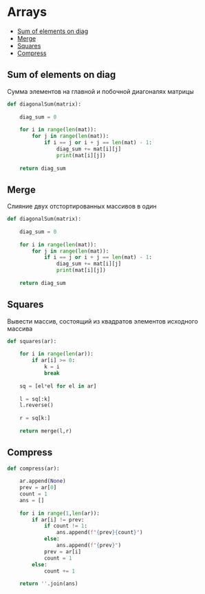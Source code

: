 # Arrays
+ [Sum of elements on diag](#sum-of-elements-on-diag)
+ [Merge](#merge)
+ [Squares](#squares)
+ [Compress](#compress)


## Sum of elements on diag
Сумма элементов на главной и побочной диагоналях матрицы
```python
def diagonalSum(matrix):
    
    diag_sum = 0
    
    for i in range(len(mat)):
        for j in range(len(mat)):
            if i == j or i + j == len(mat) - 1:
                diag_sum += mat[i][j]
                print(mat[i][j])
    
    return diag_sum
```
## Merge
Слияние двух отстортированных массивов в один
```python
def diagonalSum(matrix):
    
    diag_sum = 0
    
    for i in range(len(mat)):
        for j in range(len(mat)):
            if i == j or i + j == len(mat) - 1:
                diag_sum += mat[i][j]
                print(mat[i][j])
    
    return diag_sum
```
## Squares
Вывести массив, состоящий из квадратов элементов исходного массива
```python
def squares(ar):
    
    for i in range(len(ar)):
        if ar[i] >= 0:
            k = i
            break
    
    sq = [el*el for el in ar]
    
    l = sq[:k]
    l.reverse()
    
    r = sq[k:]
    
    return merge(l,r) 
 ```
## Compress
```python
def compress(ar):
    
    ar.append(None)
    prev = ar[0]
    count = 1
    ans = []
    
    for i in range(1,len(ar)):
        if ar[i] != prev:
            if count != 1:
                ans.append(f"{prev}{count}")
            else:
                ans.append(f"{prev}")
            prev = ar[i]
            count = 1
        else:
            count += 1
            
    return ''.join(ans)
```
